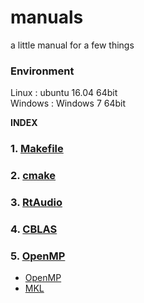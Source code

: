 # manuals
a little manual for a few things

### Environment
Linux : ubuntu 16.04 64bit  
Windows : Windows 7 64bit

**INDEX**<a name="index"></a>

### 1.  [Makefile](./manuals/Makefile.md)
### 2. [cmake](./manuals/cmake.md)
### 3. [RtAudio](./manuals/RtAudio.md) 
### 4. [CBLAS](./manuals/CBLAS.md)
### 5. [OpenMP](./manuals/OpenMP.md)
+ [OpenMP](./manuals/OpenMP.md#OpenMP)
+ [MKL](./manuals/OpenMP.md#MKL)
